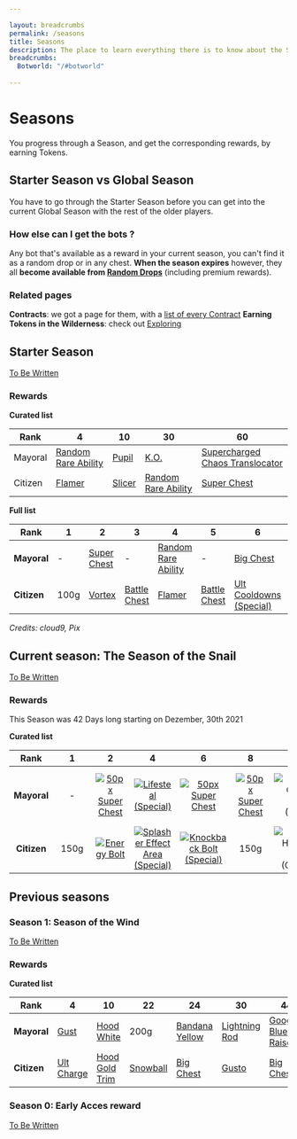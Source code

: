 ```yaml
---

layout: breadcrumbs
permalink: /seasons
title: Seasons
description: The place to learn everything there is to know about the Seasons in Botworld Adventure!
breadcrumbs:
  Botworld: "/#botworld"
  
---
```


# Seasons

<div markdown="1" class=" ghcms ghcms-intro">

You progress through a Season, and get the corresponding rewards, by earning Tokens.

## Starter Season vs Global Season

You have to go through the Starter Season before you can get into the current Global Season with the rest of the older players.

### How else can I get the bots ?

Any bot that's available as a reward in your current season, you can't find it as a random drop or in any chest. 
**When the season expires** however, they all **become available from [Random Drops](/loot#botframes)** (including premium rewards).

### Related pages

**Contracts**: we got a page for them, with a [list of every Contract](/contracts)
**Earning Tokens in the Wilderness**: check out [Exploring](/exploring)

</div>

## Starter Season

<div markdown="1" class=" ghcms ghcms-starterseason">

[To Be Written](/contribute#tbw)

### Rewards

**Curated list**

| Rank    | 4 | 10 | 30 | 60 |
| -       | - | -  | -  | -  |
| Mayoral | [Random Rare Ability](/abilities) | [Pupil](/pupil)  | [K.O.](/ko)  | [Supercharged Chaos Translocator](/supercharged-chaos-translocator)  |
| Citizen | [Flamer](/flamer) | [Slicer](/slicer)  | [Random Rare Ability](/abilities)  | [Super Chest](/contribute#tbw)  |

</div>

**Full list**

| Rank | 1 | 2 | 3 | 4 | 5 | 6 | 7 | 8 | 9 | 10 | 11 | 12 | 13 | 14 | 15 | 16 | 17 | 18 | 19 | 20 | 21 | 22 | 23 | 24 | 25 | 26 | 27 | 28 | 29 | 30 | 31 | 32 | 33 | 34 | 35 | 36 | 37 | 38 | 39 | 40 | 41 | 42 | 43 | 44 | 45 | 46 | 47 | 48 | 49 | 50 | 51 | 52 | 53 | 54 | 55 | 56 | 57 | 58 | 59 | 60 |
|---|---|---|---|---|---|---|---|---|---|---|---|---|---|---|---|---|---|---|---|---|---|---|---|---|---|---|---|---|---|---|---|---|---|---|---|---|---|---|---|---|---|---|---|---|---|---|---|---|---|---|---|---|---|---|---|---|---|---|---|---|
| **Mayoral** | - | [Super Chest](/contribute#tbw) | - | [Random Rare Ability](/abilities) | - | [Big Chest](/contribute#tbw) | - | [Big Chest](/contribute#tbw) | - | [Pupil](/pupil) | - | [Big Chest](/contribute#tbw) | - | [Big Chest](/contribute#tbw) | - | [Chaser Speed](/chaser-speed-rare) | - | [Big Chest](/contribute#tbw) | - | [Big Chest](/contribute#tbw) | - | [Bot Damage (Rare)](/bot-damage-rare) | - | [Big Chest](/contribute#tbw) | - | [Big Chest](/contribute#tbw) | - | [Super Chest](/contribute#tbw) | - | [K.O.](/ko) | - | [Big Chest](/contribute#tbw) | - | [Big Chest](/contribute#tbw) | - | [Super Chest](/contribute#tbw) | - | [Big Chest](/contribute#tbw) | - | [Big Chest](/contribute#tbw) | - | [Random Rare Booster](/boosters) | - | [Big Chest](/contribute#tbw) | - | [Big Chest](/contribute#tbw) | - | [Super Chest](/contribute#tbw) | - | [Big Chest](/contribute#tbw) | - | [Big Chest](/contribute#tbw) | - | [Random Rare Ability](/abilities) | - | [Big Chest](/contribute#tbw) | - | [Super Chest](/contribute#tbw) | - | [Supercharged Chaos Translocator](/supercharged-chaos-translocator)
| **Citizen** | 100g | [Vortex](/vortex) | [Battle Chest](/contribute#tbw) | [Flamer](/flamer) | [Battle Chest](/contribute#tbw) | [Ult Cooldowns (Special)](/ult-cooldowns-special) | [Battle Chest](/contribute#tbw) | 150g | [Battle Chest](/contribute#tbw) | [Slicer](/slicer) | [Battle Chest](/contribute#tbw) | [Chaos Translocator](/chaos-translocator) | [Battle Chest](/contribute#tbw) | 200g | [Battle Chest](/contribute#tbw) | [Power Generation (Special)](/power-generation-special) | [Battle Chest](/contribute#tbw) | 200g | [Battle Chest](/contribute#tbw) | [Big Chest](/contribute#tbw) | [Battle Chest](/contribute#tbw) | 300g | [Battle Chest](/contribute#tbw) | [Random Special Ability](/abilities) | [Battle Chest](/contribute#tbw) | 250g | [Battle Chest](/contribute#tbw) | [Random Special Booster](/boosters) | [Battle Chest](/contribute#tbw) | [Random Rare Ability](/abilities) | [Battle Chest](/contribute#tbw) | 250g | [Battle Chest](/contribute#tbw) | [Big Chest](/contribute#tbw) | [Battle Chest](/contribute#tbw) | [Random Special Ability](/abilities) | [Battle Chest](/contribute#tbw) | [Big Chest](/contribute#tbw) | [Battle Chest](/contribute#tbw) | 250g | [Battle Chest](/contribute#tbw) | [Big Chest](/contribute#tbw) | [Battle Chest](/contribute#tbw) | [Random Special Booster](/boosters) | [Battle Chest](/contribute#tbw) | 250g | [Battle Chest](/contribute#tbw) | [Big Chest](/contribute#tbw) | [Battle Chest](/contribute#tbw) | [Random Special Ability](/abilities) | [Battle Chest](/contribute#tbw) | [Random Special Booster](/boosters) | [Battle Chest](/contribute#tbw) | 250g | [Battle Chest](/contribute#tbw) | [Big Chest](/contribute#tbw) | [Battle Chest](/contribute#tbw) | 500g | [Super Chest](/contribute#tbw) | [Super Chest](/contribute#tbw) |

*Credits: cloud9, Pix*

<div markdown="1" class=" ghcms ghcms-currentseason">

## Current season: The Season of the Snail

[To Be Written](/contribute#tbw)

### Rewards

This Season was 42 Days long starting on Dezember, 30th 2021

**Curated list**
</div>


| Rank |      1      |      2      |      4      |      6      |      8      |           10           |     12     |           14           |     16     |           18           |     20     |           22           |     24     |           26           |           28           |           30           |           32           |     34     |           36           |     38     |           40           |     42     |           44           |           46           |           48           |           50           |     52     |           54           |     56     |           58           |     59     |     60     |
| :---: | :---: | :---: | :---: | :---: | :---: | :---: | :---: | :---: | :---: | :---: | :---: | :---: | :---: | :---: | :---: | :---: | :---: | :---: | :---: | :---: | :---: | :---: | :---: | :---: | :---: | :---: | :---: | :---: | :---: | :---: | :---: | :---: |
| **Mayoral** | - | [![50px Super Chest](https://cdn.discordapp.com/attachments/923510071026155550/927162922025766982/chest-special-small.png)](/loot) | [![Lifesteal (Special)](https://www.botworld.wiki/assets/img/boosters/lifesteal-special.png)](/lifesteal-special) | [![50px Super Chest](https://cdn.discordapp.com/attachments/923510071026155550/927162922025766982/chest-special-small.png)](/loot) | [![50px Super Chest](https://cdn.discordapp.com/attachments/923510071026155550/927162922025766982/chest-special-small.png)](/loot) | ![100px Goggles Orange (Special)](https://cdn.discordapp.com/attachments/923510071026155550/927213374171934780/goggles-orange.png) | [![50px Super Chest](https://cdn.discordapp.com/attachments/923510071026155550/927162922025766982/chest-special-small.png)](/loot) | [![50px Super Chest](https://cdn.discordapp.com/attachments/923510071026155550/927162922025766982/chest-special-small.png)](/loot) | [![50px Big Chest](https://cdn.discordapp.com/attachments/923510071026155550/927146611526729738/chest-rare-small.png)](<https://www.botworld.wiki/loot>) | [![50px Super Chest](https://cdn.discordapp.com/attachments/923510071026155550/927162922025766982/chest-special-small.png)](/loot) | [![Botpack Stun (Rare)](https://www.botworld.wiki/assets/img/boosters/botpack-stun-rare.png)](/botpack-stun-rare) | [![50px Super Chest](https://cdn.discordapp.com/attachments/923510071026155550/927162922025766982/chest-special-small.png)](/loot) | [![50px Super Chest](https://cdn.discordapp.com/attachments/923510071026155550/927162922025766982/chest-special-small.png)](/loot) | [![50px Super Chest](https://cdn.discordapp.com/attachments/923510071026155550/927162922025766982/chest-special-small.png)](/loot) | [![50px Big Chest](https://cdn.discordapp.com/attachments/923510071026155550/927146611526729738/chest-rare-small.png)](<https://www.botworld.wiki/loot>) | [![100px Sheller Bot](https://cdn.discordapp.com/attachments/923510071026155550/927217150614208602/sheller-100px.png)](/sheller) | [![50px Super Chest](https://cdn.discordapp.com/attachments/923510071026155550/927162922025766982/chest-special-small.png)](/loot) | [![50px Super Chest](https://cdn.discordapp.com/attachments/923510071026155550/927162922025766982/chest-special-small.png)](/loot) | [![50px Big Chest](https://cdn.discordapp.com/attachments/923510071026155550/927146611526729738/chest-rare-small.png)](<https://www.botworld.wiki/loot>) | [![50px Super Chest](https://cdn.discordapp.com/attachments/923510071026155550/927162922025766982/chest-special-small.png)](/loot) | [![50px Super Chest](https://cdn.discordapp.com/attachments/923510071026155550/927162922025766982/chest-special-small.png)](/loot) | [Random Booster (Rare)](/contribute#tbw) | [![50px Super Chest](https://cdn.discordapp.com/attachments/923510071026155550/927162922025766982/chest-special-small.png)](/loot) | [![50px Super Chest](https://cdn.discordapp.com/attachments/923510071026155550/927162922025766982/chest-special-small.png)](/loot) | ![100px Random Ability Module (Rare)](https://cdn.discordapp.com/attachments/923510071026155550/927135103874895872/random-ability-module-rare.png) | [![50px Super Chest](https://cdn.discordapp.com/attachments/923510071026155550/927162922025766982/chest-special-small.png)](/loot) | [![50px Super Chest](https://cdn.discordapp.com/attachments/923510071026155550/927162922025766982/chest-special-small.png)](/loot) | [![50px Movement Speed (Epic)](https://www.botworld.wiki/assets/img/boosters/movement-speed-epic.png)](/movement-speed-epic) | [![50px Super Chest](https://cdn.discordapp.com/attachments/923510071026155550/927162922025766982/chest-special-small.png)](/loot) | [![50px Big Chest](https://cdn.discordapp.com/attachments/923510071026155550/927146611526729738/chest-rare-small.png)](<https://www.botworld.wiki/loot>) | [![Gravity Surge](https://www.botworld.wiki/assets/img/abilities/gravity-surge.png)](/gravity-surge) |
| **Citizen** | 150g | [![Energy Bolt](https://www.botworld.wiki/assets/img/abilities/energy-bolt.png)](/energy-bolt) | [![Splasher Effect Area (Special)](https://www.botworld.wiki/assets/img/boosters/splasher-effect-area-special.png)](/splasher-effect-area-special) | [![Knockback Bolt (Special)](https://www.botworld.wiki/assets/img/abilities/knockback-bolt.png)](/knockback-bolt) | 150g | ![100px Headwrap Lemon (Common)](https://cdn.discordapp.com/attachments/923510071026155550/927213373928644668/headwrap-lemon.png) | - | ![100px 200g](https://cdn.discordapp.com/attachments/923510071026155550/927213373576339477/gold-200.png) | [![Poison Bolt (Special)](https://www.botworld.wiki/assets/img/abilities/poison-bolt.png)](/poison-bolt) | ![100px 200g](https://cdn.discordapp.com/attachments/923510071026155550/927213373576339477/gold-200.png) | [![50px Super Chest](https://cdn.discordapp.com/attachments/923510071026155550/927162922025766982/chest-special-small.png)](/loot) | ![100px 200g](https://cdn.discordapp.com/attachments/923510071026155550/927213373576339477/gold-200.png) | [![50px Super Chest](https://cdn.discordapp.com/attachments/923510071026155550/927162922025766982/chest-special-small.png)](/loot) | ![100px 250g](https://cdn.discordapp.com/attachments/923510071026155550/927213373286912110/gold-250.png) | ![100px Random Booster (Special)](https://cdn.discordapp.com/attachments/923510071026155550/927207367551103036/random-booster-special.png) | ![50px Bot Damage (Rare)](https://www.botworld.wiki/assets/img/boosters/bot-damage-rare.png) | ![100px 250g](https://cdn.discordapp.com/attachments/923510071026155550/927213373286912110/gold-250.png) | [![50px Super Chest](https://cdn.discordapp.com/attachments/923510071026155550/927162922025766982/chest-special-small.png)](/loot) | [Random Ability Module (Special)](/contribute#tbw) | [![50px Big Chest](https://cdn.discordapp.com/attachments/923510071026155550/927146611526729738/chest-rare-small.png)](<https://www.botworld.wiki/loot>) | ![100px 250g](https://cdn.discordapp.com/attachments/923510071026155550/927213373286912110/gold-250.png) | [![50px Big Chest](https://cdn.discordapp.com/attachments/923510071026155550/927146611526729738/chest-rare-small.png)](<https://www.botworld.wiki/loot>) | ![100px Bandana Red (Common)](https://cdn.discordapp.com/attachments/923510071026155550/927202014738415616/bandana-red.png) | ![100px 250g](https://cdn.discordapp.com/attachments/923510071026155550/927213373286912110/gold-250.png) | [![50px Super Chest](https://cdn.discordapp.com/attachments/923510071026155550/927162922025766982/chest-special-small.png)](/loot) | ![100px Random Booster (Special)](https://cdn.discordapp.com/attachments/923510071026155550/927207367551103036/random-booster-special.png) | [![Charge Bolt (Rare)](https://www.botworld.wiki/assets/img/abilities/charge-bolt.png)](/charge-bolt) | ![100px 250g](https://cdn.discordapp.com/attachments/923510071026155550/927213373286912110/gold-250.png) | [![50px Super Chest](https://cdn.discordapp.com/attachments/923510071026155550/927162922025766982/chest-special-small.png)](/loot) | 500g | [![50px Big Chest](https://cdn.discordapp.com/attachments/923510071026155550/927146611526729738/chest-rare-small.png)](<https://www.botworld.wiki/loot>) | [![Botpack Damage (Epic)](https://www.botworld.wiki/assets/img/boosters/botpack-damage-epic.png)](/botpack-damage-epic) |


<div markdown="1" class=" ghcms ghcms-previousseasons">

## Previous seasons

### Season 1: Season of the Wind

[To Be Written](/contribute#tbw)

### Rewards

**Curated list**

| Rank | 4 | 10 | 22 | 24 | 30 | 44 | 52 | 54 | 60 |
| - | - | - | - | - | - | - | - | - | - |
| **Mayoral** | [Gust](/gust) | [Hood White](/contribute#tbw) | 200g | [Bandana Yellow](/contribute#tbw) | [Lightning Rod](/lightning-rod) | [Googles Blue Raised](/contribute#tbw) | [Bot Effect Area](/bot-effect-area-rare) | 250g | [Tornado Bolt](/tornado-bolt) |
| **Citizen** | [Ult Charge](/ult-charge-special) | [Hood Gold Trim](/contribute#tbw) | [Snowball](/snowball) | [Big Chest](/contribute#tbw) | [Gusto](/gusto) | [Big Chest](/contribute#tbw) | [Big Chest](/contribute#tbw) | [Gale](/gale) | [Goggle Monocle](/contribute#tbw) |


### Season 0: Early Acces reward

[To Be Written](/contribute#tbw)

</div>
